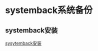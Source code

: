 # systemback系统备份  

## systemback安装  

[sysytemback安装](https://blog.csdn.net/rechardchen123/article/details/90649208)  

## 
